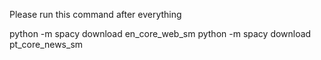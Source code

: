 Please run this command after everything

python -m spacy download en_core_web_sm
python -m spacy download pt_core_news_sm
